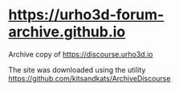 # https://urho3d-forum-archive.github.io

Archive copy of https://discourse.urho3d.io

The site was downloaded using the utility https://github.com/kitsandkats/ArchiveDiscourse
